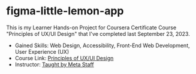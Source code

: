 # figma-little-lemon-app

This is my Learner Hands-on Project for Coursera Certificate Course "Principles of UX/UI Design" that I've completed last September 23, 2023.
* Gained Skills: Web Design, Accessibility, Front-End Web Development, User Experience (UX)
* Course Link: [Principles of UX/UI Design](https://coursera.org/share/0fd6c407256786210ff3c52bea016e2b)
* Instructor: [Taught by Meta Staff](https://www.coursera.org/instructor/~30575670)
#
